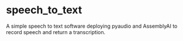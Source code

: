 # speech_to_text
A simple speech to text software deploying pyaudio and AssemblyAI to record speech and return a transcription.
